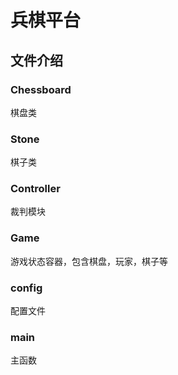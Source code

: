 # 兵棋平台

## 文件介绍

### Chessboard
棋盘类

### Stone
棋子类

### Controller
裁判模块

### Game
游戏状态容器，包含棋盘，玩家，棋子等

### config

配置文件

### main

主函数

